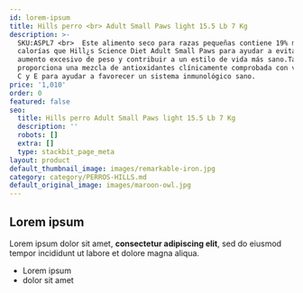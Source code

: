```yaml
---
id: lorem-ipsum
title: Hills perro <br> Adult Small Paws light 15.5 Lb 7 Kg
description: >-
  SKU:ASPL7 <br>  Este alimento seco para razas pequeñas contiene 19% menos
  calorías que Hill¿s Science Diet Adult Small Paws para ayudar a evitar el
  aumento excesivo de peso y contribuir a un estilo de vida más sano.También
  proporciona una mezcla de antioxidantes clínicamente comprobada con vitaminas
  C y E para ayudar a favorecer un sistema inmunológico sano.
price: '1,010'
order: 0
featured: false
seo:
  title: Hills perro Adult Small Paws light 15.5 Lb 7 Kg
  description: ''
  robots: []
  extra: []
  type: stackbit_page_meta
layout: product
default_thumbnail_image: images/remarkable-iron.jpg
category: category/PERROS-HILLS.md
default_original_image: images/maroon-owl.jpg
---
```

## Lorem ipsum

Lorem ipsum dolor sit amet, **consectetur adipiscing elit**, sed do eiusmod tempor incididunt ut labore et dolore magna aliqua.

- Lorem ipsum
- dolor sit amet